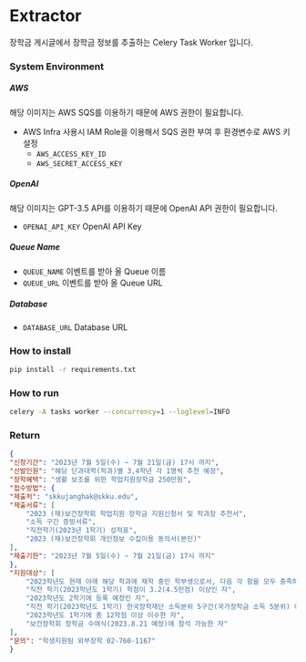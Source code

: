 # Extractor
장학금 게시글에서 장학금 정보를 추출하는 Celery Task Worker 입니다.
### System Environment
##### AWS
해당 이미지는 AWS SQS를 이용하기 때문에 AWS 권한이 필요합니다.
* AWS Infra 사용시 IAM Role을 이용해서 SQS 권한 부여 후 환경변수로 AWS 키 설정
    * `AWS_ACCESS_KEY_ID`
    * `AWS_SECRET_ACCESS_KEY`
##### OpenAI
해당 이미지는 GPT-3.5 API를 이용하기 때문에 OpenAI API 권한이 필요합니다.
* `OPENAI_API_KEY` OpenAI API Key
##### Queue Name
* `QUEUE_NAME` 이벤트를 받아 올 Queue 이름
* `QUEUE_URL` 이벤트를 받아 올 Queue URL
##### Database
* `DATABASE_URL` Database URL
### How to install
``` bash
pip install -r requirements.txt
```
### How to run
``` bash
celery -A tasks worker --concurrency=1 --loglevel=INFO
```
### Return
``` json
{
"신청기간": "2023년 7월 5일(수) ~ 7월 21일(금) 17시 까지",
"선발인원": "해당 단과대학(학과)별 3,4학년 각 1명씩 추천 예정",
"장학혜택": "생활 보조를 위한 학업지원장학금 250만원",
"접수방법": {
"제출처": "skkujanghak@skku.edu",
"제출서류": [
	"2023 (재)보건장학회 학업지원 장학금 지원신청서 및 학과장 추천서",
	"소득 구간 증빙서류",
	"직전학기(2023년 1학기) 성적표",
	"2023 (재)보건장학회 개인정보 수집이용 동의서(본인)"
],
"제출기한": "2023년 7월 5일(수) ~ 7월 21일(금) 17시 까지"
},
"지원대상": [
	"2023학년도 현재 아래 해당 학과에 재학 중인 학부생으로서, 다음 각 항을 모두 충족하는 3, 4학년 학생",
	"직전 학기(2023학년도 1학기) 학점이 3.2(4.5만점) 이상인 자",
	"2023학년도 2학기에 등록 예정인 자",
	"직전 학기(2023학년도 1학기) 한국장학재단 소득분위 5구간(국가장학금 소득 5분위) 이하인 자",
	"2023학년도 1학기에 총 12학점 이상 이수한 자",
	"보건장학회 장학금 수여식(2023.8.21 예정)에 참석 가능한 자"
],
"문의": "학생지원팀 외부장학 02-760-1167"
}
```